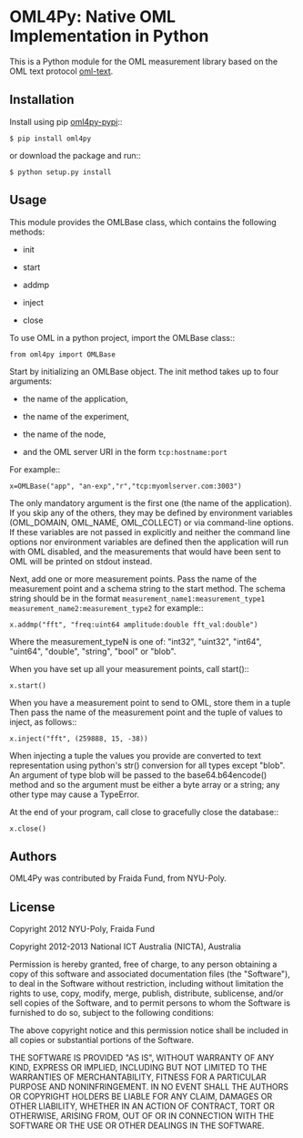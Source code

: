 OML4Py: Native OML Implementation in Python
===========================================

This is a Python module for the OML measurement library based on the OML text
protocol [oml-text].


Installation
------------

Install using pip [oml4py-pypi]::

    $ pip install oml4py

or download the package and run::

    $ python setup.py install


Usage
-----

This module provides the OMLBase class, which contains the following methods:

* init

* start

* addmp

* inject

* close

To use OML in a python project, import the OMLBase class::

    from oml4py import OMLBase

Start by initializing an OMLBase object. The init method takes up to four
arguments:

* the name of the application,

* the name of the experiment,

* the name of the node,

* and the OML server URI in the form ``tcp:hostname:port``


For example::

    x=OMLBase("app", "an-exp","r","tcp:myomlserver.com:3003")

The only mandatory argument is the first one (the name of the
application).  If you skip any of the others, they may be defined by
environment variables (OML_DOMAIN, OML_NAME, OML_COLLECT) or via
command-line options. If these variables are not passed in explicitly
and neither the command line options nor environment variables are
defined then the application will run with OML disabled, and the
measurements that would have been sent to OML will be printed on
stdout instead.

Next, add one or more measurement points. Pass the name of the measurement
point and a schema string to the start method. The schema string should
be in the format
``measurement_name1:measurement_type1 measurement_name2:measurement_type2``
for example::

    x.addmp("fft", "freq:uint64 amplitude:double fft_val:double")

Where the measurement_typeN is one of: "int32", "uint32", "int64",
"uint64", "double", "string", "bool" or "blob".

When you have set up all your measurement points, call start()::

    x.start()

When you have a measurement point to send to OML, store them in a
tuple Then pass the name of the measurement point and the tuple of
values to inject, as follows::

    x.inject("fft", (259888, 15, -38))

When injecting a tuple the values you provide are converted to text
representation using python's str() conversion for all types except
"blob". An argument of type blob will be passed to the
base64.b64encode() method and so the argument must be either a byte
array or a string; any other type may cause a TypeError.

At the end of your program, call close to gracefully close the database::

    x.close()


Authors
-------

OML4Py was contributed by Fraida Fund, from NYU-Poly.


License
-------

Copyright 2012 NYU-Poly, Fraida Fund

Copyright 2012-2013 National ICT Australia (NICTA), Australia

Permission is hereby granted, free of charge, to any person obtaining a copy
of this software and associated documentation files (the "Software"), to deal
in the Software without restriction, including without limitation the rights
to use, copy, modify, merge, publish, distribute, sublicense, and/or sell
copies of the Software, and to permit persons to whom the Software is
furnished to do so, subject to the following conditions:

The above copyright notice and this permission notice shall be included in
all copies or substantial portions of the Software.

THE SOFTWARE IS PROVIDED "AS IS", WITHOUT WARRANTY OF ANY KIND, EXPRESS OR
IMPLIED, INCLUDING BUT NOT LIMITED TO THE WARRANTIES OF MERCHANTABILITY,
FITNESS FOR A PARTICULAR PURPOSE AND NONINFRINGEMENT.  IN NO EVENT SHALL THE
AUTHORS OR COPYRIGHT HOLDERS BE LIABLE FOR ANY CLAIM, DAMAGES OR OTHER
LIABILITY, WHETHER IN AN ACTION OF CONTRACT, TORT OR OTHERWISE, ARISING FROM,
OUT OF OR IN CONNECTION WITH THE SOFTWARE OR THE USE OR OTHER DEALINGS IN
THE SOFTWARE.

[oml-text]: http://oml.mytestbed.net/projects/oml/wiki/Description_of_Text_protocol
[oml4py-pypi]: http://pypi.python.org/pypi/oml4py/
